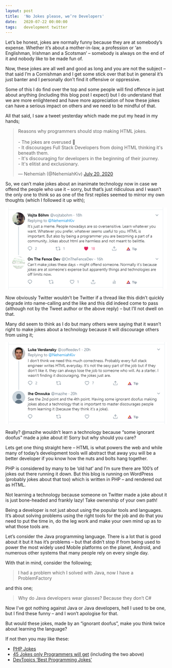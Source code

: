 ```yaml
---
layout: post
title:  'No Jokes please, we’re Developers'
date:   2020-07-22 00:00:00
tags:   development twitter
---
```

Let’s be honest, jokes are normally funny because they are at somebody’s expense. Whether it’s about a mother-in-law, a profession or ‘an Englishman, Irishman and a Scotsman’ – somebody is always on the end of it and nobody like to be made fun of.

Now, these jokes are all well and good as long and you are not the subject – that said I’m a Cornishman and I get some stick over that but in general it’s just banter and I personally don’t find it offensive or oppressive.

Some of this I do find over the top and some people will find offence in just about anything (including this blog post I expect) but I do understand that we are more enlightened and have more appreciation of how these jokes can have a serious impact on others and we need to be mindful of that.
<!--more-->
All that said, I saw a tweet yesterday which made me put my head in my hands;

<blockquote class="twitter-tweet"><p lang="en" dir="ltr">Reasons why programmers should stop making HTML jokes.<br><br>- The jokes are overused 🥱<br>- It discourages Full Stack Developers from doing HTML thinking it&#39;s beneath them.<br>- It&#39;s discouraging for developers in the beginning of their journey. <br>- It&#39;s elitist and exclusionary.</p>&mdash; Nehemiah (@NehemiahKiv) <a href="https://twitter.com/NehemiahKiv/status/1285280708999643136?ref_src=twsrc%5Etfw">July 20, 2020</a></blockquote> <script async src="https://platform.twitter.com/widgets.js" charset="utf-8"></script> 

So, we can’t make jokes about an inanimate technology now in case we offend the people who use it – sorry, but that’s just ridiculous and I wasn’t the only one to think so as one of the first replies seemed to mirror my own thoughts (which I followed it up with);

![tweet replies](/assets/images/tweet-no-html-jokes-replies.png)

Now obviously Twitter wouldn’t be Twitter if a thread like this didn’t quickly degrade into name-calling and the like and this did indeed come to pass (although not by the Tweet author or the above reply) – but I’ll not dwell on that.

Many did seem to think as I do but many others were saying that it wasn’t right to make jokes about a technology because it will discourage others from using it;

![more tweet replies](/assets/images/tweet-no-html-jokes-more-replies.png)

Really? @mazihe wouldn’t learn a technology because “some ignorant doofus” made a joke about it! Sorry but why should you care?

Lets get one thing straight here – HTML is what powers the web and while many of today’s development tools will abstract that away you will be a better developer if you know how the nuts and bolts hang together.

PHP is considered by many to be ‘old hat’ and I’m sure there are 100’s of jokes out there running it down. But this blog is running on WordPress (probably jokes about that too) which is written in PHP – and rendered out as HTML.

Not learning a technology because someone on Twitter made a joke about it is just bone-headed and frankly lazy! Take ownership of your own path!

Being a developer is not just about using the popular tools and languages. It’s about solving problems using the right tools for the job and do that you need to put the time in, do the leg work and make your own mind up as to what those tools are.

Let’s consider the Java programming language. There is a lot that is good about it but it has it’s problems – but that didn’t stop if from being used to power the most widely used Mobile platforms on the planet, Android, and numerous other systems that many people rely on every single day.

With that in mind, consider the following;

>I had a problem which I solved with Java, now I have a ProblemFactory

and this one;

>Why do Java developers wear glasses? Because they don’t C#

Now I’ve got nothing against Java or Java developers, hell I used to be one, but I find these funny – and I won’t apologise for that.

But would these jokes, made by an “ignorant doofus”, make you think twice about learning the language?

If not then you may like these:

- <a href='https://jokojokes.com/php-jokes.html' target='_blank'>PHP Jokes</a>
- <a href='https://www.hongkiat.com/blog/programming-jokes/' target='_blank'>45 Jokes only Programmers will get</a> (including the two above)
- <a href='https://www.devtopics.com/best-programming-jokes/' target='_blank'>DevTopics ‘Best Programming Jokes’</a>